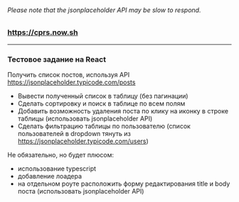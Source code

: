 ###### Please note that the jsonplaceholder API may be slow to respond.
### https://cprs.now.sh
<hr>

### Тестовое задание на React

Получить список постов, используя API https://jsonplaceholder.typicode.com/posts

- Вывести полученный список в таблицу (без пагинации)
- Сделать сортировку и поиск в таблице по всем полям
- Добавить возможность удаления поста по клику на иконку в строке таблицы (использовать jsonplaceholder API)
- Сделать фильтрацию таблицы по пользователю (список пользователей в dropdown тянуть из https://jsonplaceholder.typicode.com/users)

Не обязательно, но будет плюсом: 
- использование typescript
- добавление лоадера
- на отдельном роуте расположить форму редактирования title и body поста (использовать jsonplaceholder API)